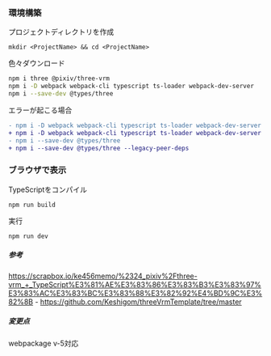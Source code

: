 ### 環境構築
プロジェクトディレクトリを作成
```
mkdir <ProjectName> && cd <ProjectName>
```
色々ダウンロード
```bash
npm i three @pixiv/three-vrm
npm i -D webpack webpack-cli typescript ts-loader webpack-dev-server
npm i --save-dev @types/three
```
エラーが起こる場合
```diff
- npm i -D webpack webpack-cli typescript ts-loader webpack-dev-server
+ npm i -D webpack webpack-cli typescript ts-loader webpack-dev-server --legacy-peer-deps
- npm i --save-dev @types/three
+ npm i --save-dev @types/three --legacy-peer-deps
```
### ブラウザで表示
TypeScriptをコンパイル
```
npm run build
```
実行
```
npm run dev
```

##### 参考
https://scrapbox.io/ke456memo/%2324_pixiv%2Fthree-vrm_+_TypeScript%E3%81%AE%E3%83%86%E3%83%B3%E3%83%97%E3%83%AC%E3%83%BC%E3%83%88%E3%82%92%E4%BD%9C%E3%82%8B
\- https://github.com/Keshigom/threeVrmTemplate/tree/master
##### 変更点
webpackage v-5対応